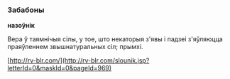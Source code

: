 ### Забабоны
**назоўнік**

Вера ў таямнічыя сілы, у тое, што некаторыя з'явы і падзеі з'яўляюцца праяўленнем звышнатуральных сіл; прымхі.

<a rel="author">[http://rv-blr.com/](http://rv-blr.com/slounik.jsp?letterId=0&maskId=0&pageId=969)</a>
